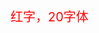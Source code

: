  <span style="color:red;font-size:20px"> 红字，20字体</span>
 
<span style="background-color:#CCFFFF;font-size:30px"></span>



